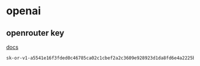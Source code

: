 # openai

## openrouter key

[docs](https://openrouter.ai/)

```bash
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
```
